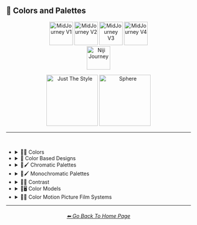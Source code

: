 <h2>🎨 Colors and Palettes</h2>

<div align="center">

[<img src="/Images/Repo_Parts/Buttons/Version_Buttons/button_version_V1_inactive.webp?raw=true" alt="MidJourney V1" height="64" />](/Pages/MJ_V1/Style_Pages/Sphere/Colors_and_Palettes.md)
[<img src="/Images/Repo_Parts/Buttons/Version_Buttons/button_version_V2_inactive.webp?raw=true" alt="MidJourney V2" height="64" />](/Pages/MJ_V2/Style_Pages/Sphere/Colors_and_Palettes.md)
[<img src="/Images/Repo_Parts/Buttons/Version_Buttons/button_version_V3_active.webp?raw=true" alt="MidJourney V3" height="64" />](/Pages/MJ_V3/Style_Pages/Just_The_Style/Colors_and_Palettes.md)
[<img src="/Images/Repo_Parts/Buttons/Version_Buttons/button_version_V4_inactive.webp?raw=true" alt="MidJourney V4" height="64" />](/Pages/MJ_V4/Style_Pages/Just_The_Style/Colors_and_Palettes.md)
<br>
[<img src="/Images/Repo_Parts/Buttons/Version_Buttons/button_version_niji_inactive_full.webp?raw=true" alt="Niji Journey" height="64" />](/Pages/Niji_Journey/Style_Pages/Colors_and_Palettes.md)

[<img src="/Images/Repo_Parts/Buttons/Image_Type_Buttons/button_just_the_style_active.webp?raw=true" alt="Just The Style" width="140.5" />](/Pages/MJ_V3/Style_Pages/Just_The_Style/Colors_and_Palettes.md)
[<img src="/Images/Repo_Parts/Buttons/Image_Type_Buttons/button_sphere_inactive.webp?raw=true" alt="Sphere" width="140.5" />](/Pages/MJ_V3/Style_Pages/Sphere/Colors_and_Palettes.md)

</div>

<hr>
<br>


- <details><summary>🎨🔴 Colors</summary><p>


	- <details><summary>🎨🔴 Basic Colors</summary><p><div align="center">

		| White | Black | Brown |
		| :-: | :-: | :-: |
		| <img src="/Images/MJ_V3/MidJourney_Styles/Colors/Basic_Colors/White.png?raw=true" width="256" /> | <img src="/Images/MJ_V3/MidJourney_Styles/Colors/Basic_Colors/Black.png?raw=true" width="256" /> | <img src="/Images/MJ_V3/MidJourney_Styles/Colors/Basic_Colors/Brown.png?raw=true" width="256" /> |
		
		<br>
		
		| Light-Gray | Gray | Dark-Gray |
		| :-: | :-: | :-: |
		| <img src="/Images/MJ_V3/MidJourney_Styles/Colors/Basic_Colors/Light-Gray.png?raw=true" width="256" /> | <img src="/Images/MJ_V3/MidJourney_Styles/Colors/Basic_Colors/Gray.png?raw=true" width="256" /> | <img src="/Images/MJ_V3/MidJourney_Styles/Colors/Basic_Colors/Dark-Gray.png?raw=true" width="256" /> |
		
		<br>
		
		| Maroon | Red | Orange |
		| :-: | :-: | :-: |
		| <img src="/Images/MJ_V3/MidJourney_Styles/Colors/Basic_Colors/Maroon.png?raw=true" width="256" /> | <img src="/Images/MJ_V3/MidJourney_Styles/Colors/Basic_Colors/Red.png?raw=true" width="256" /> | <img src="/Images/MJ_V3/MidJourney_Styles/Colors/Basic_Colors/Orange.png?raw=true" width="256" /> |
		
		<br>
		
		| Yellow | Lime | Green |
		| :-: | :-: | :-: |
		| <img src="/Images/MJ_V3/MidJourney_Styles/Colors/Basic_Colors/Yellow.png?raw=true" width="256" /> | <img src="/Images/MJ_V3/MidJourney_Styles/Colors/Basic_Colors/Lime.png?raw=true" width="256" /> | <img src="/Images/MJ_V3/MidJourney_Styles/Colors/Basic_Colors/Green.png?raw=true" width="256" /> |

		<br>
		
		| Cyan | Teal | Blue |
		| :-: | :-: | :-: |
		| <img src="/Images/MJ_V3/MidJourney_Styles/Colors/Basic_Colors/Cyan.png?raw=true" width="256" /> | <img src="/Images/MJ_V3/MidJourney_Styles/Colors/Basic_Colors/Teal.png?raw=true" width="256" /> | <img src="/Images/MJ_V3/MidJourney_Styles/Colors/Basic_Colors/Blue.png?raw=true" width="256" /> |
		
		<br>
		
		| Indigo | Purple | Violet |
		| :-: | :-: | :-: |
		| <img src="/Images/MJ_V3/MidJourney_Styles/Colors/Basic_Colors/Indigo.png?raw=true" width="256" /> | <img src="/Images/MJ_V3/MidJourney_Styles/Colors/Basic_Colors/Purple.png?raw=true" width="256" /> | <img src="/Images/MJ_V3/MidJourney_Styles/Colors/Basic_Colors/Violet.png?raw=true" width="256" /> |
		
		<br>
		
		| Fuchsia | Magenta | Pink |
		| :-: | :-: | :-: |
		| <img src="/Images/MJ_V3/MidJourney_Styles/Colors/Basic_Colors/Fuchsia.png?raw=true" width="256" /> | <img src="/Images/MJ_V3/MidJourney_Styles/Colors/Basic_Colors/Magenta.png?raw=true" width="256" /> | <img src="/Images/MJ_V3/MidJourney_Styles/Colors/Basic_Colors/Pink.png?raw=true" width="256" /> |

		</div></p></details>


	- <details><summary>🎨🔵 Extended Colors</summary><p><div align="center">

		| Tan | Beige |
		| :-: | :-: |
		| <img src="/Images/MJ_V3/MidJourney_Styles/Colors/Extended_Colors/Tan.png?raw=true" width="256" /> | <img src="/Images/MJ_V3/MidJourney_Styles/Colors/Extended_Colors/Beige.png?raw=true" width="256" /> |

		<br>

		| Blush | Scarlet |
		| :-: | :-: |
		| <img src="/Images/MJ_V3/MidJourney_Styles/Wave_14/Blush.png?raw=true" width="256" /> | <img src="/Images/MJ_V3/MidJourney_Styles/Colors/Extended_Colors/Scarlet.png?raw=true" width="256" /> |
		
		<br>
		
		| Olive-Green | Chartreuse |
		| :-: | :-: |
		| <img src="/Images/MJ_V3/MidJourney_Styles/Colors/Extended_Colors/Olive-Green.png?raw=true" width="256" /> | <img src="/Images/MJ_V3/MidJourney_Styles/Colors/Extended_Colors/Chartreuse.png?raw=true" width="256" /> |
		
		<br>
		
		| Turquoise | Aqua | Azure |
		| :-: | :-: | :-: |
		| <img src="/Images/MJ_V3/MidJourney_Styles/Colors/Extended_Colors/Turquoise.png?raw=true" width="256" /> | <img src="/Images/MJ_V3/MidJourney_Styles/Colors/Extended_Colors/Aqua.png?raw=true" width="256" /> | <img src="/Images/MJ_V3/MidJourney_Styles/Colors/Extended_Colors/Azure.png?raw=true" width="256" /> |

		</div></p></details>


	- <details><summary>🎨⚫ Dark Variations</summary><p><div align="center">

		| Dark-White | Dark-Brown |
		| :-: | :-: |
		| <img src="/Images/MJ_V3/MidJourney_Styles/Colors/Dark_Colors/Dark-White.png?raw=true" width="256" /> | <img src="/Images/MJ_V3/MidJourney_Styles/Colors/Dark_Colors/Dark-Brown.png?raw=true" width="256" /> |
		
		<br>
		
		| Dark-Maroon | Dark-Red | Dark-Orange |
		| :-: | :-: | :-: |
		| <img src="/Images/MJ_V3/MidJourney_Styles/Colors/Dark_Colors/Dark-Maroon.png?raw=true" width="256" /> | <img src="/Images/MJ_V3/MidJourney_Styles/Colors/Dark_Colors/Dark-Red.png?raw=true" width="256" /> | <img src="/Images/MJ_V3/MidJourney_Styles/Colors/Dark_Colors/Dark-Orange.png?raw=true" width="256" /> |
		
		<br>
		
		| Dark-Yellow | Dark-Lime | Dark-Green |
		| :-: | :-: | :-: |
		| <img src="/Images/MJ_V3/MidJourney_Styles/Colors/Dark_Colors/Dark-Yellow.png?raw=true" width="256" /> | <img src="/Images/MJ_V3/MidJourney_Styles/Colors/Dark_Colors/Dark-Lime.png?raw=true" width="256" /> | <img src="/Images/MJ_V3/MidJourney_Styles/Colors/Dark_Colors/Dark-Green.png?raw=true" width="256" /> |

		<br>
		
		| Dark-Cyan | Dark-Blue |
		| :-: | :-: |
		| <img src="/Images/MJ_V3/MidJourney_Styles/Colors/Dark_Colors/Dark-Cyan.png?raw=true" width="256" /> | <img src="/Images/MJ_V3/MidJourney_Styles/Colors/Dark_Colors/Dark-Blue.png?raw=true" width="256" /> |
		
		<br>
		
		| Dark-Purple | Dark-Magenta | Dark-Pink |
		| :-: | :-: | :-: |
		| <img src="/Images/MJ_V3/MidJourney_Styles/Colors/Dark_Colors/Dark-Purple.png?raw=true" width="256" /> | <img src="/Images/MJ_V3/MidJourney_Styles/Colors/Dark_Colors/Dark-Magenta.png?raw=true" width="256" /> | <img src="/Images/MJ_V3/MidJourney_Styles/Colors/Dark_Colors/Dark-Pink.png?raw=true" width="256" /> |

		</div></p></details>


	- <details><summary>🎨⚪ Light Variations</summary><p><div align="center">

		| Light-Black | Light-Brown |
		| :-: | :-: |
		| <img src="/Images/MJ_V3/MidJourney_Styles/Colors/Light_Colors/Light-Black.png?raw=true" width="256" /> | <img src="/Images/MJ_V3/MidJourney_Styles/Colors/Light_Colors/Light-Brown.png?raw=true" width="256" /> |
		
		<br>
		
		| Light-Maroon | Light-Red | Light-Orange |
		| :-: | :-: | :-: |
		| <img src="/Images/MJ_V3/MidJourney_Styles/Colors/Light_Colors/Light-Maroon.png?raw=true" width="256" /> | <img src="/Images/MJ_V3/MidJourney_Styles/Colors/Light_Colors/Light-Red.png?raw=true" width="256" /> | <img src="/Images/MJ_V3/MidJourney_Styles/Colors/Light_Colors/Light-Orange.png?raw=true" width="256" /> |
		
		<br>
		
		| Light-Yellow | Light-Lime | Light-Green |
		| :-: | :-: | :-: |
		| <img src="/Images/MJ_V3/MidJourney_Styles/Colors/Light_Colors/Light-Yellow.png?raw=true" width="256" /> | <img src="/Images/MJ_V3/MidJourney_Styles/Colors/Light_Colors/Light-Lime.png?raw=true" width="256" /> | <img src="/Images/MJ_V3/MidJourney_Styles/Colors/Light_Colors/Light-Green.png?raw=true" width="256" /> |
		
		<br>
		
		| Light-Cyan | Light-Blue |
		| :-: | :-: |
		| <img src="/Images/MJ_V3/MidJourney_Styles/Colors/Light_Colors/Light-Cyan.png?raw=true" width="256" /> | <img src="/Images/MJ_V3/MidJourney_Styles/Colors/Light_Colors/Light-Blue.png?raw=true" width="256" /> |
		
		<br>
		
		| Light-Purple | Light-Magenta | Light-Pink |
		| :-: | :-: | :-: |
		| <img src="/Images/MJ_V3/MidJourney_Styles/Colors/Light_Colors/Light-Purple.png?raw=true" width="256" /> | <img src="/Images/MJ_V3/MidJourney_Styles/Colors/Light_Colors/Light-Magenta.png?raw=true" width="256" /> | <img src="/Images/MJ_V3/MidJourney_Styles/Colors/Light_Colors/Light-Pink.png?raw=true" width="256" /> |


		</div></p></details>


	- <details><summary>🎨🔶 Vivid Variations</summary><p><div align="center">

		| Vivid-Brown | Vivid-Maroon | Vivid-Red |
		| :-: | :-: | :-: |
		| <img src="/Images/MJ_V3/MidJourney_Styles/Colors/Vivid_Colors/Vivid-Brown.png?raw=true" width="256" /> | <img src="/Images/MJ_V3/MidJourney_Styles/Colors/Vivid_Colors/Vivid-Maroon.png?raw=true" width="256" /> | <img src="/Images/MJ_V3/MidJourney_Styles/Colors/Vivid_Colors/Vivid-Red.png?raw=true" width="256" /> |
		
		<br>
		
		| Vivid-Orange | Vivid-Yellow | Vivid-Lime |
		| :-: | :-: | :-: |
		| <img src="/Images/MJ_V3/MidJourney_Styles/Colors/Vivid_Colors/Vivid-Orange.png?raw=true" width="256" /> | <img src="/Images/MJ_V3/MidJourney_Styles/Colors/Vivid_Colors/Vivid-Yellow.png?raw=true" width="256" /> | <img src="/Images/MJ_V3/MidJourney_Styles/Colors/Vivid_Colors/Vivid-Lime.png?raw=true" width="256" /> |
		
		<br>
		
		| Vivid-Green | Vivid-Cyan | Vivid-Blue |
		| :-: | :-: | :-: |
		| <img src="/Images/MJ_V3/MidJourney_Styles/Colors/Vivid_Colors/Vivid-Green.png?raw=true" width="256" /> | <img src="/Images/MJ_V3/MidJourney_Styles/Colors/Vivid_Colors/Vivid-Cyan.png?raw=true" width="256" /> | <img src="/Images/MJ_V3/MidJourney_Styles/Colors/Vivid_Colors/Vivid-Blue.png?raw=true" width="256" /> |
		
		<br>
		
		| Vivid-Purple | Vivid-Magenta | Vivid-Pink |
		| :-: | :-: | :-: |
		| <img src="/Images/MJ_V3/MidJourney_Styles/Colors/Vivid_Colors/Vivid-Purple.png?raw=true" width="256" /> | <img src="/Images/MJ_V3/MidJourney_Styles/Colors/Vivid_Colors/Vivid-Magenta.png?raw=true" width="256" /> | <img src="/Images/MJ_V3/MidJourney_Styles/Colors/Vivid_Colors/Vivid-Pink.png?raw=true" width="256" /> |

		</div></p></details>

  </p></details>


- <details><summary>🎨 Color Based Designs</summary><p><div align="center">

	| Color | Colorized | Color Wheel |
	| :-: | :-: | :-: |
	| <img src="/Images/MJ_V3/MidJourney_Styles/Wave_13/Color.png?raw=true" width="256" /> | <img src="/Images/MJ_V3/MidJourney_Styles/Colorized.png?raw=true" width="256" /> | <img src="/Images/MJ_V3/MidJourney_Styles/Color_Wheel.png?raw=true" width="256" /> |

	<br>

	| Hue | Tone | Value |
	| :-: | :-: | :-: |
	| <img src="/Images/MJ_V3/MidJourney_Styles/Hue.png?raw=true" width="256" /> | <img src="/Images/MJ_V3/MidJourney_Styles/Wave_14/Tone.png?raw=true" width="256" /> | <img src="/Images/MJ_V3/MidJourney_Styles/Wave_14/Value.png?raw=true" width="256" /> |

	<br>

	| Gradient | Vibrance | Vivid |
	| :-: | :-: | :-: |
	| <img src="/Images/MJ_V3/MidJourney_Styles/Gradient.png?raw=true" width="256" /> | <img src="/Images/MJ_V3/MidJourney_Styles/Vibrance.png?raw=true" width="256" /> | <img src="/Images/MJ_V3/MidJourney_Styles/Wave_13/Vivid.png?raw=true" width="256" /> |
	
	<br>
	
	| Spectrum | Pigment | Variegated |
	| :-: | :-: | :-: |
	| <img src="/Images/MJ_V3/MidJourney_Styles/Spectrum.png?raw=true" width="256" /> | <img src="/Images/MJ_V3/MidJourney_Styles/Pigment.png?raw=true" width="256" /> | <img src="/Images/MJ_V3/MidJourney_Styles/Wave_14/Variegated.png?raw=true" width="256" /> |

	<br>

	| Pure | Purity |
	| :-: | :-: |
	| <img src="/Images/MJ_V3/MidJourney_Styles/Pure.png?raw=true" width="256" /> | <img src="/Images/MJ_V3/MidJourney_Styles/Purity.png?raw=true" width="256" /> |

	<br>
	
	| Faded Colors | Faded |
	| :-: | :-: |
	| <img src="/Images/MJ_V3/MidJourney_Styles/Wave_14/Faded_Colors.png?raw=true" width="256" /> | <img src="/Images/MJ_V3/MidJourney_Styles/Wave_14/Faded.png?raw=true" width="256" /> |

	<br>
	
	| Autochrome | EnChroma |
	| :-: | :-: |
	| <img src="/Images/MJ_V3/MidJourney_Styles/Wave_14/Autochrome.png?raw=true" width="256" /> | <img src="/Images/MJ_V3/MidJourney_Styles/Wave_14/EnChroma.png?raw=true" width="256" /> |

  </p></details>


- <details><summary>🎨🖌 Chromatic Palettes</summary><p><div align="center">

	| Palette | Color Palette |
	| :-: | :-: |
	| <img src="/Images/MJ_V3/MidJourney_Styles/Wave_13/Palette.png?raw=true" width="256" /> | <img src="/Images/MJ_V3/MidJourney_Styles/Wave_13/Color_Palette.png?raw=true" width="256" /> |

	<br>

	| Warm Color Palette | Cool Color Palette | Inverted Colors |
	| :-: | :-: | :-: |
	| <img src="/Images/MJ_V3/MidJourney_Styles/Warm_Color_Palette.png?raw=true" width="256" /> | <img src="/Images/MJ_V3/MidJourney_Styles/Cool_Color_Palette.png?raw=true" width="256" /> | <img src="/Images/MJ_V3/MidJourney_Styles/Inverted_Colors.png?raw=true" width="256" /> |
	
	<br>
	
	| Colorful | Multicolored | Rainbow |
	| :-: | :-: | :-: |
	| <img src="/Images/MJ_V3/MidJourney_Styles/Colorful.png?raw=true" width="256" /> | <img src="/Images/MJ_V3/MidJourney_Styles/Wave_12/Multicolored.png?raw=true" width="256" /> | <img src="/Images/MJ_V3/MidJourney_Styles/Rainbow.png?raw=true" width="256" /> |

	<br>

	| Spectral Color |
	| :-: |
	| <img src="/Images/MJ_V3/MidJourney_Styles/Spectral_Color.png?raw=true" width="256" /> |
	
	<br>
	
	| Vibrant |
	| :-: |
	| <img src="/Images/MJ_V3/MidJourney_Styles/Wave_11/Vibrant.png?raw=true" width="256" /> |

	<br>
	
	| Chroma | Dichromatism | Tetrachromacy |
	| :-: | :-: | :-: |
	| <img src="/Images/MJ_V3/MidJourney_Styles/Chroma.png?raw=true" width="256" /> | <img src="/Images/MJ_V3/MidJourney_Styles/Dichromatism.png?raw=true" width="256" /> | <img src="/Images/MJ_V3/MidJourney_Styles/Tetrachromacy.png?raw=true" width="256" /> |
	
	<br>

	| Saturated | High Saturation | Low Saturation |
	| :-: | :-: | :-: |
	| <img src="/Images/MJ_V3/MidJourney_Styles/Saturated.png?raw=true" width="256" /> | <img src="/Images/MJ_V3/MidJourney_Styles/Wave_10/High_Saturation.png?raw=true" width="256" /> | <img src="/Images/MJ_V3/MidJourney_Styles/Wave_10/Low_Saturation.png?raw=true" width="256" /> |

	<br>
	
	| Neon | Electric Colors |
	| :-: | :-: |
	| <img src="/Images/MJ_V3/MidJourney_Styles/Neon.png?raw=true" width="256" /> | <img src="/Images/MJ_V3/MidJourney_Styles/Electric_Colors.png?raw=true" width="256" /> |

	<br>
	
	| Complimentary-Colors | Split-Complementary-Colors | Supplementary-Colors |
	| :-: | :-: | :-: |
	| <img src="/Images/MJ_V3/MidJourney_Styles/Complimentary-Colors.png?raw=true" width="256" /> | <img src="/Images/MJ_V3/MidJourney_Styles/Split-Complementary-Colors.png?raw=true" width="256" /> | <img src="/Images/MJ_V3/MidJourney_Styles/Supplementary-Colors.png?raw=true" width="256" /> |
	
	<br>
	
	| Analogous-Colors | Triadic-Colors | Tetradic-Colors |
	| :-: | :-: | :-: |
	| <img src="/Images/MJ_V3/MidJourney_Styles/Analogous-Colors.png?raw=true" width="256" /> | <img src="/Images/MJ_V3/MidJourney_Styles/Triadic-Colors.png?raw=true" width="256" /> | <img src="/Images/MJ_V3/MidJourney_Styles/Tetradic-Colors.png?raw=true" width="256" /> |
	
	<br>
	
	| Polychromatic-Colors | Tonal Colors |
	| :-: | :-: |
	| <img src="/Images/MJ_V3/MidJourney_Styles/Polychromatic-Colors.png?raw=true" width="256" /> | <img src="/Images/MJ_V3/MidJourney_Styles/Tonal_Colors.png?raw=true" width="256" /> |

	<br>
	
	| Light | Light Mode |
	| :-: | :-: |
	| <img src="/Images/MJ_V3/MidJourney_Styles/Light.png?raw=true" width="256" /> | <img src="/Images/MJ_V3/MidJourney_Styles/Light_Mode.png?raw=true" width="256" /> |

	<br>
	
	| Dark | Dark Mode |
	| :-: | :-: |
	| <img src="/Images/MJ_V3/MidJourney_Styles/Dark.png?raw=true" width="256" /> | <img src="/Images/MJ_V3/MidJourney_Styles/Dark_Mode.png?raw=true" width="256" /> |

	<br>
	
	| Tones of Black | Tones of Black in Background | Light Blue Background |
	| :-: | :-: | :-: |
	| <img src="/Images/MJ_V3/MidJourney_Styles/Tones_of_Black.png?raw=true" width="256" /> | <img src="/Images/MJ_V3/MidJourney_Styles/Tones_of_Black_in_Background.png?raw=true" width="256" /> | <img src="/Images/MJ_V3/MidJourney_Styles/Light_Blue_Background.png?raw=true" width="256" /> |

	<br>
	
	| Light Blue Foreground |
	| :-: |
	| <img src="/Images/MJ_V3/MidJourney_Styles/Light_Blue_Foreground.png?raw=true" width="256" /> |

  </div></p></details>


- <details><summary>🎨🖌 Monochromatic Palettes</summary><p><div align="center">

	| Monochromatic | Monochrome | Black and White |
	| :-: | :-: | :-: |
	| <img src="/Images/MJ_V3/MidJourney_Styles/Wave_13/Monochromatic.png?raw=true" width="256" /> | <img src="/Images/MJ_V3/MidJourney_Styles/Monochrome.png?raw=true" width="256" /> | <img src="/Images/MJ_V3/MidJourney_Styles/Black_and_White.png?raw=true" width="256" /> |
	
	<br>
	
	| Desaturated | Sepia |
	| :-: | :-: |
	| <img src="/Images/MJ_V3/MidJourney_Styles/Desaturated.png?raw=true" width="256" /> | <img src="/Images/MJ_V3/MidJourney_Styles/Sepia.png?raw=true" width="256" /> |

	<br>
	
	| Cyanopsia |
	| :-: |
	| <img src="/Images/MJ_V3/MidJourney_Styles/Wave_11/Cyanopsia.png?raw=true" width="256" /> |

	</div></p></details>


- <details><summary>🎨🔲 Contrast</summary><p><div align="center">

	| Contrast |
	| :-: |
	| <img src="/Images/MJ_V3/MidJourney_Styles/Wave_13/Contrast.png?raw=true" width="256" /> |
	
	<br>

	| High Contrast | Low Contrast |
	| :-: | :-: |
	| <img src="/Images/MJ_V3/MidJourney_Styles/High_Contrast.png?raw=true" width="256" /> | <img src="/Images/MJ_V3/MidJourney_Styles/Low_Contrast.png?raw=true" width="256" /> | 

	</div></p></details>


- <details><summary>🎨🖥 Color Models</summary><p><div align="center">

	| Color Model |
	| :-: |
	| <img src="/Images/MJ_V3/MidJourney_Styles/Wave_13/Color_Model.png?raw=true" width="256" /> |
	
	<br>

	| RGB | scRGB | CMYK |
	| :-: | :-: | :-: |
	| <img src="/Images/MJ_V3/MidJourney_Styles/RGB.png?raw=true" width="256" /> | <img src="/Images/MJ_V3/MidJourney_Styles/scRGB.png?raw=true" width="256" /> | <img src="/Images/MJ_V3/MidJourney_Styles/CMYK.png?raw=true" width="256" /> |
	
	<br>

	| HSV | HSL | HCL |
	| :-: | :-: | :-: |
	| <img src="/Images/MJ_V3/MidJourney_Styles/HSV.png?raw=true" width="256" /> | <img src="/Images/MJ_V3/MidJourney_Styles/HSL.png?raw=true" width="256" /> | <img src="/Images/MJ_V3/MidJourney_Styles/HCL.png?raw=true" width="256" /> |
	
	<br>

	| VGA | EGA | CGA |
	| :-: | :-: | :-: |
	| <img src="/Images/MJ_V3/MidJourney_Styles/VGA.png?raw=true" width="256" /> | <img src="/Images/MJ_V3/MidJourney_Styles/EGA.png?raw=true" width="256" /> | <img src="/Images/MJ_V3/MidJourney_Styles/CGA.png?raw=true" width="256" /> | 
	
	<br>
	
	| HDR | sRGB | DCI-P3 |
	| :-: | :-: | :-: |
	| <img src="/Images/MJ_V3/MidJourney_Styles/HDR.png?raw=true" width="256" /> | <img src="/Images/MJ_V3/MidJourney_Styles/sRGB.png?raw=true" width="256" /> | <img src="/Images/MJ_V3/MidJourney_Styles/DCI-P3.png?raw=true" width="256" /> |
	
	<br>
	
	| Adobe RGB | ProPhoto RGB | Pantone |
	| :-: | :-: | :-: |
	| <img src="/Images/MJ_V3/MidJourney_Styles/Adobe_RGB.png?raw=true" width="256" /> | <img src="/Images/MJ_V3/MidJourney_Styles/ProPhoto_RGB.png?raw=true" width="256" /> | <img src="/Images/MJ_V3/MidJourney_Styles/Pantone.png?raw=true" width="256" /> |

	<br>
	
	| YCbCr | YPbPr | Coloroid |
	| :-: | :-: | :-: |
	| <img src="/Images/MJ_V3/MidJourney_Styles/YCbCr.png?raw=true" width="256" /> | <img src="/Images/MJ_V3/MidJourney_Styles/YPbPr.png?raw=true" width="256" /> | <img src="/Images/MJ_V3/MidJourney_Styles/Coloroid.png?raw=true" width="256" /> |

	</div></p></details>


- <details><summary>🎨🎥 Color Motion Picture Film Systems</summary><p><div align="center">

	| Technicolor | Kinemacolor |
	| :-: | :-: |
	| <img src="/Images/MJ_V3/MidJourney_Styles/Technicolor.png?raw=true" width="256" /> | <img src="/Images/MJ_V3/MidJourney_Styles/Kinemacolor.png?raw=true" width="256" /> | 
	
	<br>
	
	| Kodachrome | Cinecolor | Agfacolor |
	| :-: | :-: | :-: |
	| <img src="/Images/MJ_V3/MidJourney_Styles/Kodachrome.png?raw=true" width="256" /> | <img src="/Images/MJ_V3/MidJourney_Styles/Cinecolor.png?raw=true" width="256" /> | <img src="/Images/MJ_V3/MidJourney_Styles/Agfacolor.png?raw=true" width="256" /> | 

	</div></p></details>


<hr><!--------------->
<div align="center">
<h6><a href="https://github.com/willwulfken/MidJourney-Styles-and-Keywords-Reference/blob/main/README.md">⬅ Go Back To Home Page</a></h6>
</div>